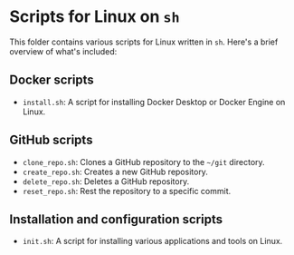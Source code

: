# Scripts for Linux on `sh`

This folder contains various scripts for Linux written in `sh`. Here's a brief overview of what's included:

## Docker scripts

- `install.sh`: A script for installing Docker Desktop or Docker Engine on Linux.

## GitHub scripts

- `clone_repo.sh`: Clones a GitHub repository to the `~/git` directory.
- `create_repo.sh`: Creates a new GitHub repository.
- `delete_repo.sh`: Deletes a GitHub repository.
- `reset_repo.sh`: Rest the repository to a specific commit.

## Installation and configuration scripts

- `init.sh`: A script for installing various applications and tools on Linux.

